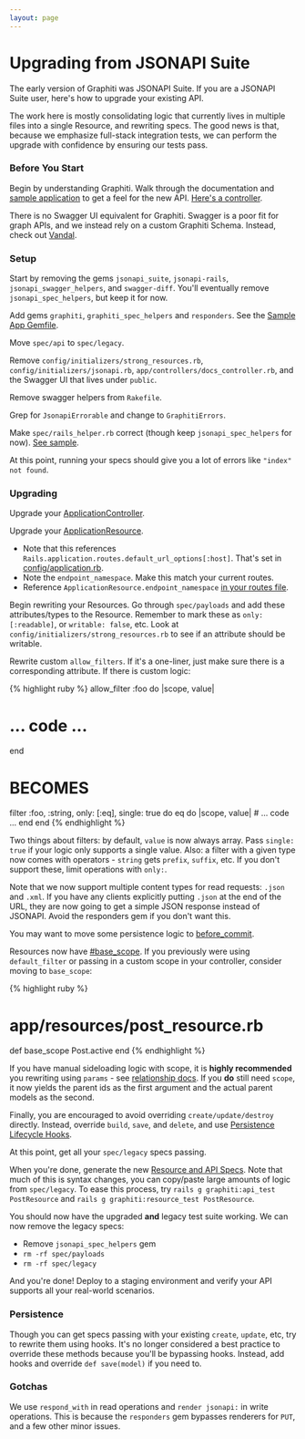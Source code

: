 ```yaml
---
layout: page
---
```


Upgrading from JSONAPI Suite
============================

The early version of Graphiti was JSONAPI Suite. If you are a JSONAPI
Suite user, here's how to upgrade your existing API.

The work here is mostly consolidating logic that currently lives in
multiple files into a single Resource, and rewriting specs. The good
news is that, because we emphasize full-stack integration tests, we can
perform the upgrade with confidence by ensuring our tests pass.

### Before You Start

Begin by understanding Graphiti. Walk through the documentation and
[sample application](https://github.com/graphiti-api/employee_directory) to get a feel for the new API. [Here's a controller](https://github.com/graphiti-api/employee_directory/blob/master/app/controllers/employees_controller.rb).

There is no Swagger UI equivalent for Graphiti. Swagger is a
poor fit for graph APIs, and we instead rely on a custom Graphiti
Schema. Instead, check out [Vandal]({{site.github.url}}/guides/vandal).

### Setup

Start by removing the gems `jsonapi_suite`, `jsonapi-rails`,
`jsonapi_swagger_helpers`, and `swagger-diff`. You'll eventually remove
`jsonapi_spec_helpers`, but keep it for now.

Add gems `graphiti`, `graphiti_spec_helpers` and `responders`. See the
[Sample App Gemfile](https://github.com/graphiti-api/employee_directory/blob/master/Gemfile).

Move `spec/api` to `spec/legacy`.

Remove `config/initializers/strong_resources.rb`,
`config/initializers/jsonapi.rb`, `app/controllers/docs_controller.rb`,
and the Swagger UI that lives under `public`.

Remove swagger helpers from `Rakefile`.

Grep for `JsonapiErrorable` and change to `GraphitiErrors`.

Make `spec/rails_helper.rb` correct (though keep `jsonapi_spec_helpers`
for now). [See sample](https://github.com/graphiti-api/employee_directory/blob/master/spec/rails_helper.rb).

At this point, running your specs should give you a lot of errors like
`"index" not found`.

### Upgrading

Upgrade your [ApplicationController](https://github.com/graphiti-api/employee_directory/blob/master/app/controllers/application_controller.rb).

Upgrade your [ApplicationResource](https://github.com/graphiti-api/employee_directory/blob/master/app/resources/application_resource.rb).

  * Note that this references `Rails.application.routes.default_url_options[:host]`. That's set in [config/application.rb](https://github.com/graphiti-api/employee_directory/blob/master/config/application.rb#L22).
  * Note the `endpoint_namespace`. Make this match your current routes.
  * Reference `ApplicationResource.endpoint_namespace` [in your routes file](https://github.com/graphiti-api/employee_directory/blob/master/config/routes.rb#L2).

Begin rewriting your Resources. Go through `spec/payloads` and add these
attributes/types to the Resource. Remember to mark these as `only:
[:readable]`, or `writable: false`, etc. Look at
`config/initializers/strong_resources.rb` to see if an attribute should
be writable.

Rewrite custom `allow_filters`. If it's a one-liner, just make sure
there is a corresponding attribute. If there is custom logic:

{% highlight ruby %}
allow_filter :foo do |scope, value|
  # ... code ...
end

# BECOMES

filter :foo, :string, only: [:eq], single: true do
  eq do |scope, value|
    # ... code ...
  end
end
{% endhighlight %}

Two things about filters: by default, `value` is now always array. Pass
`single: true` if your logic only supports a single value. Also: a
filter with a given type now comes with operators - `string` gets
`prefix`, `suffix`, etc. If you don't support these, limit operations
with `only:`.

Note that we now support multiple content types for read requests:
`.json` and `.xml`. If you have any clients explicitly putting `.json`
at the end of the URL, they are now going to get a simple JSON response
instead of JSONAPI. Avoid the responders gem if you don't want this.

You may want to move some persistence logic to [before_commit]({{site.github.url}}/guides/concepts/resources#side-effects).

Resources now have [#base_scope]({{site.github.url}}/guides/concepts/resources#basescope). If you previously were using `default_filter` or passing in a custom scope in your controller, consider moving to `base_scope`:

{% highlight ruby %}
# app/resources/post_resource.rb
def base_scope
  Post.active
end
{% endhighlight %}

If you have manual sideloading logic with scope, it is **highly
recommended** you rewriting using `params` - see [relationship docs]({{site.github.url}}/guides/concepts/resources#relationships). If you **do** still need `scope`, it now yields the parent ids as the first argument and the actual parent models as the second.

Finally, you are encouraged to avoid overriding `create/update/destroy`
directly. Instead, override `build`, `save`, and `delete`, and use
[Persistence Lifecycle
Hooks]({{site.github.url}}/guides/concepts/resources#persistence-lifecycle-hooks).

At this point, get all your `spec/legacy` specs passing.

When you're done, generate the new [Resource and API Specs]({{site.github.url}}/guides/concepts/testing). Note that much of this is syntax changes, you can copy/paste large amounts of logic from `spec/legacy`. To ease this process, try `rails g graphiti:api_test PostResource` and `rails g graphiti:resource_test PostResource`.

You should now have the upgraded **and** legacy test suite working. We
can now remove the legacy specs:

  * Remove `jsonapi_spec_helpers` gem
  * `rm -rf spec/payloads`
  * `rm -rf spec/legacy`

And you're done! Deploy to a staging environment and verify your API
supports all your real-world scenarios.

### Persistence

Though you can get specs passing with your existing `create`, `update`,
etc, try to rewrite them using hooks. It's no longer considered a best
practice to override these methods because you'll be bypassing hooks.
Instead, add hooks and override `def save(model)` if you need to.

### Gotchas

We use `respond_with` in read operations and `render jsonapi:` in write
operations. This is because the `responders` gem bypasses renderers for
`PUT`, and a few other minor issues.

<br />
<br />
